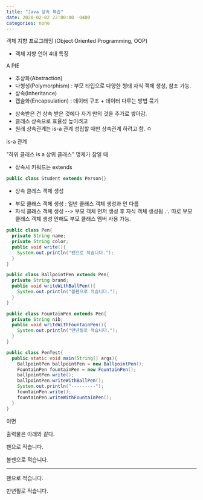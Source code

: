 ```yaml
---
title: "Java 상속 복습"
date: 2020-02-02 22:00:00 -0400
categories: none
---
```


객체 지향 프로그래밍 (Object Oriented Programming, OOP)

* 객체 지향 언어 4대 특징

A PIE

- 추상화(Abstraction)
- 다형성(Polymorphism) : 부모 타입으로 다양한 형태 자식 객체 생성, 참조 가능. 
- 상속(Inheritance)
- 캡슐화(Encapsulation) : 데이터 구조 + 데이터 다루는 방법 묶기


* 상속받은 건 상속 받은 것에다 자기 만의 것을 추가로 쌓아감.
* 클래스 상속으로 효율성 높이려고
* 원래 상속관계는 is-a 관계 성립할 때만 상속관계 하려고 함. ㅇ

is-a 관계

"하위 클래스 is a 상위 클래스" 명제가 참일 때

* 상속시 키워드는 extends

```java
public class Student extends Person{}
```

* 상속 클래스 객체 생성

- 부모 클래스 객체 생성 : 일반 클래스 객체 생성과 안 다름
- 자식 클래스 객체 생성
--> 부모 객체 먼저 생성 후 자식 객체 생성됨
∴  따로 부모 클래스 객체 생성 안해도 부모 클래스 멤버 사용 가능. 

```java
public class Pen{
  private String name;
  private String color;
  public void write(){
    System.out.println("펜으로 적습니다.");
  }
}

public class BallpointPen extends Pen{
  private String brand;
  public void writeWithBallPen(){
    System.out.println("볼펜으로 적습니다.");
  }
}

public class FountainPen extends Pen{
  private String nib;
  public void writeWithFountainPen(){
    System.out.println("만년필로 적습니다.");
  }
}

public class PenTest{
  public static void main(String[] args){
    BallpointPen ballpointPen = new BallpointPen();
    FountainPen fountainPen = new FountainPen();
    ballpointPen.write();
    ballpointPen.writeWithBallPen();
    System.out.println("---------");
    fountainPen.write();
    fountainPen.writeWithFountainPen();
  }
}
```

이면 

출력물은 아래와 같다. 

펜으로 적습니다.

볼펜으로 적습니다.

---------

펜으로 적습니다.

만년필로 적습니다.

    
